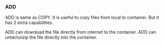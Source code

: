 ### ADD

ADD is same as COPY. It is useful to copy files from local to container. But it has 2 extra capabilities.

ADD can download the file directly from internet to the container.
ADD can untar/unzip the file directly into the container.